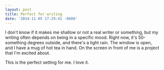```yaml
---
layout: post
title: Perfect for writing
date: '2014-11-05 17:29:41 -0600'
---
```

<p>I don't know if it makes me shallow or not a real writer or something, but my writing often depends on being in a specific mood. Right now, it's 50-something degrees outside, and there's a light rain. The window is open, and I have a mug of hot tea in hand. On the screen in front of me is a project that I'm excited about.</p>
<p>This is the perfect setting for me. I love it.</p>
